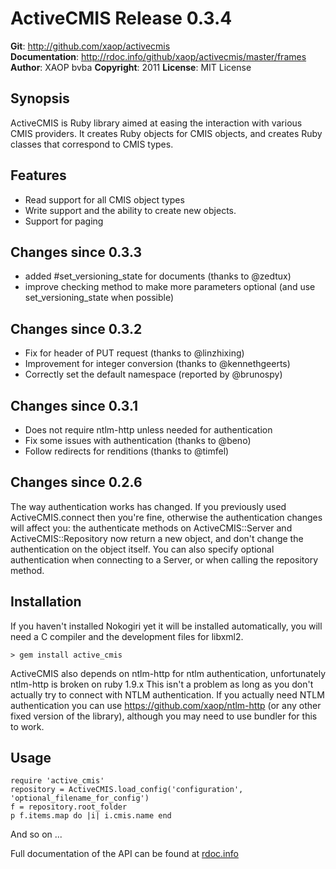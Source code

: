 # ActiveCMIS Release 0.3.4 #
**Git**:       <http://github.com/xaop/activecmis>  
**Documentation**: <http://rdoc.info/github/xaop/activecmis/master/frames>
**Author**:    XAOP bvba
**Copyright**: 2011
**License**:   MIT License
## Synopsis ##
ActiveCMIS is Ruby library aimed at easing the interaction with various CMIS providers. It creates Ruby objects for CMIS objects, and creates Ruby classes that correspond to CMIS types.
## Features ##
- Read support for all CMIS object types
- Write support and the ability to create new objects.
- Support for paging

## Changes since 0.3.3 ##
- added #set_versioning_state for documents (thanks to @zedtux)
- improve checking method to make more parameters optional (and use set_versioning_state when possible)

## Changes since 0.3.2 ##
- Fix for header of PUT request (thanks to @linzhixing)
- Improvement for integer conversion (thanks to @kennethgeerts)
- Correctly set the default namespace (reported by @brunospy)

## Changes since 0.3.1 ##
- Does not require ntlm-http unless needed for authentication
- Fix some issues with authentication (thanks to @beno)
- Follow redirects for renditions (thanks to @timfel)


## Changes since 0.2.6 ##
The way authentication works has changed. If you previously used ActiveCMIS.connect then you're fine, otherwise the authentication changes will affect you: the authenticate methods on ActiveCMIS::Server and ActiveCMIS::Repository now return a new object, and don't change the authentication on the object itself. You can also specify optional authentication when connecting to a Server, or when calling the repository method.

## Installation ##
If you haven't installed Nokogiri yet it will be installed automatically, you will need a C compiler and the development files for libxml2.

    > gem install active_cmis

ActiveCMIS also depends on ntlm-http for ntlm authentication, unfortunately ntlm-http is broken on ruby 1.9.x
This isn't a problem as long as you don't actually try to connect with NTLM authentication.
If you actually need NTLM authentication you can use https://github.com/xaop/ntlm-http (or any other fixed version of the library), although you may need to use bundler for this to work.

## Usage ##
    require 'active_cmis'
    repository = ActiveCMIS.load_config('configuration', 'optional_filename_for_config')
    f = repository.root_folder
    p f.items.map do |i| i.cmis.name end

And so on ...

Full documentation of the API can be found at [rdoc.info](http://rdoc.info/projects/xaop/activecmis)
